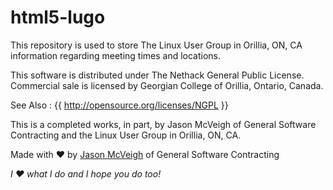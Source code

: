 # html5-lugo

This repository is used to store The Linux User Group in Orillia, ON, CA information regarding meeting times and locations.

This software is distributed under The Nethack General Public License.
Commercial sale is licensed by Georgian College of Orillia, Ontario, Canada.

See Also : {{ http://opensource.org/licenses/NGPL }}

This is a completed works, in part, by Jason McVeigh of General Software Contracting and the Linux User Group in Orillia, ON, CA.

Made with ♥ by [Jason McVeigh](mailto:jmcveigh@outlook.com) of General Software Contracting

_I ♥ what I do and I hope you do too!_
